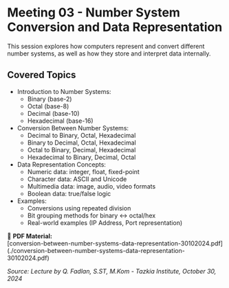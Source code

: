 # Meeting 03 - Number System Conversion and Data Representation

This session explores how computers represent and convert different number systems, as well as how they store and interpret data internally.

## Covered Topics
- Introduction to Number Systems:
  - Binary (base-2)
  - Octal (base-8)
  - Decimal (base-10)
  - Hexadecimal (base-16)
- Conversion Between Number Systems:
  - Decimal to Binary, Octal, Hexadecimal
  - Binary to Decimal, Octal, Hexadecimal
  - Octal to Binary, Decimal, Hexadecimal
  - Hexadecimal to Binary, Decimal, Octal
- Data Representation Concepts:
  - Numeric data: integer, float, fixed-point
  - Character data: ASCII and Unicode
  - Multimedia data: image, audio, video formats
  - Boolean data: true/false logic
- Examples:
  - Conversions using repeated division
  - Bit grouping methods for binary ↔ octal/hex
  - Real-world examples (IP Address, Port representation)

📄 **PDF Material:**  
[conversion-between-number-systems-data-representation-30102024.pdf] (./conversion-between-number-systems-data-representation-30102024.pdf)

_Source: Lecture by Q. Fadlan, S.ST, M.Kom - Tazkia Institute, October 30, 2024_
